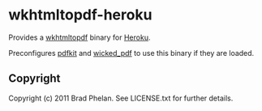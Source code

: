# wkhtmltopdf-heroku

Provides a [wkhtmltopdf](http://code.google.com/p/wkhtmltopdf/) binary for [Heroku](http://www.heroku.com/).

Preconfigures [pdfkit](https://rubygems.org/gems/pdfkit) and [wicked_pdf](https://rubygems.org/gems/wicked_pdf) to use this binary if they are loaded.

## Copyright

Copyright (c) 2011 Brad Phelan. See LICENSE.txt for further details.